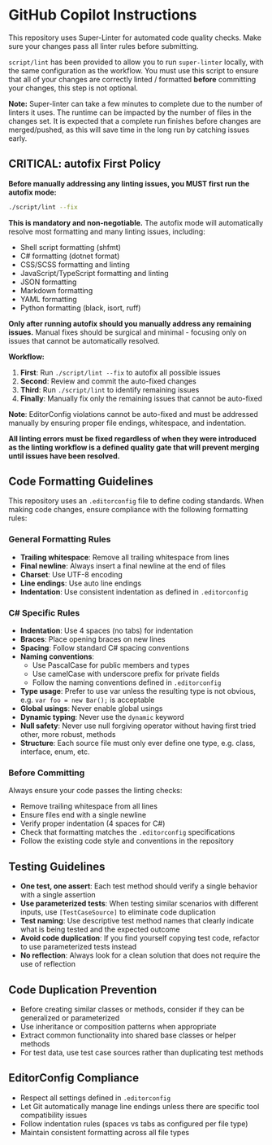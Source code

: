 # GitHub Copilot Instructions

This repository uses Super-Linter for automated code quality checks. Make sure your changes pass all linter rules before submitting.

`script/lint` has been provided to allow you to run `super-linter` locally, with the same configuration as the workflow. You must
use this script to ensure that all of your changes are correctly linted / formatted **before** committing your changes, this step
is not optional.

**Note:** Super-linter can take a few minutes to complete due to the number of linters it uses. The runtime can be impacted by the number of files in the changes set. It is expected that a complete run finishes before changes are merged/pushed, as this will save time in the long run by catching issues early.

## **CRITICAL: autofix First Policy**

**Before manually addressing any linting issues, you MUST first run the autofix mode:**

```bash
./script/lint --fix
```

**This is mandatory and non-negotiable.** The autofix mode will automatically resolve most formatting and many linting issues, including:

- Shell script formatting (shfmt)
- C# formatting (dotnet format)
- CSS/SCSS formatting and linting
- JavaScript/TypeScript formatting and linting
- JSON formatting
- Markdown formatting
- YAML formatting
- Python formatting (black, isort, ruff)

**Only after running autofix should you manually address any remaining issues.** Manual fixes should be surgical and minimal - focusing only on issues that cannot be automatically resolved.

**Workflow:**

1. **First**: Run `./script/lint --fix` to autofix all possible issues
2. **Second**: Review and commit the auto-fixed changes
3. **Third**: Run `./script/lint` to identify remaining issues
4. **Finally**: Manually fix only the remaining issues that cannot be auto-fixed

**Note**: EditorConfig violations cannot be auto-fixed and must be addressed manually by ensuring proper file endings, whitespace, and indentation.

**All linting errors must be fixed regardless of when they were introduced as the linting workflow is a defined quality gate that will prevent merging until issues have been resolved.**

## Code Formatting Guidelines

This repository uses an `.editorconfig` file to define coding standards. When making code changes, ensure compliance with the following formatting rules:

### General Formatting Rules

- **Trailing whitespace**: Remove all trailing whitespace from lines
- **Final newline**: Always insert a final newline at the end of files
- **Charset**: Use UTF-8 encoding
- **Line endings**: Use auto line endings
- **Indentation**: Use consistent indentation as defined in `.editorconfig`

### C# Specific Rules

- **Indentation**: Use 4 spaces (no tabs) for indentation
- **Braces**: Place opening braces on new lines
- **Spacing**: Follow standard C# spacing conventions
- **Naming conventions**:
  - Use PascalCase for public members and types
  - Use camelCase with underscore prefix for private fields
  - Follow the naming conventions defined in `.editorconfig`
- **Type usage**: Prefer to use var unless the resulting type is not obvious, e.g. `var foo = new Bar();` is acceptable
- **Global usings**: Never enable global usings
- **Dynamic typing**: Never use the `dynamic` keyword
- **Null safety**: Never use null forgiving operator without having first tried other, more robust, methods
- **Structure**: Each source file must only ever define one type, e.g. class, interface, enum, etc.

### Before Committing

Always ensure your code passes the linting checks:

- Remove trailing whitespace from all lines
- Ensure files end with a single newline
- Verify proper indentation (4 spaces for C#)
- Check that formatting matches the `.editorconfig` specifications
- Follow the existing code style and conventions in the repository

## Testing Guidelines

- **One test, one assert**: Each test method should verify a single behavior with a single assertion
- **Use parameterized tests**: When testing similar scenarios with different inputs, use `[TestCaseSource]` to eliminate code duplication
- **Test naming**: Use descriptive test method names that clearly indicate what is being tested and the expected outcome
- **Avoid code duplication**: If you find yourself copying test code, refactor to use parameterized tests instead
- **No reflection**: Always look for a clean solution that does not require the use of reflection

## Code Duplication Prevention

- Before creating similar classes or methods, consider if they can be generalized or parameterized
- Use inheritance or composition patterns when appropriate
- Extract common functionality into shared base classes or helper methods
- For test data, use test case sources rather than duplicating test methods

## EditorConfig Compliance

- Respect all settings defined in `.editorconfig`
- Let Git automatically manage line endings unless there are specific tool compatibility issues
- Follow indentation rules (spaces vs tabs as configured per file type)
- Maintain consistent formatting across all file types
